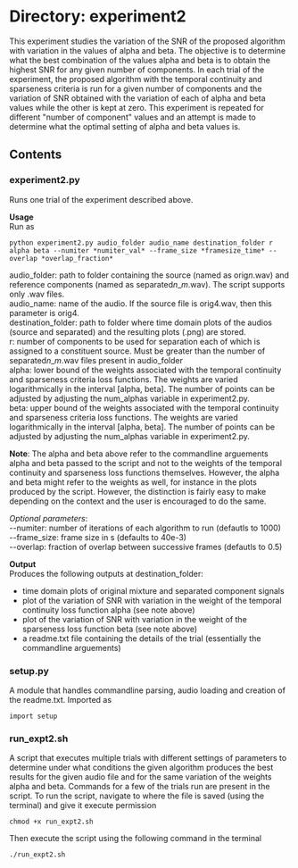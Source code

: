 # Directory: experiment2    

This experiment studies the variation of the SNR of the proposed algorithm with variation in the values of alpha and beta. The objective is to determine what the best combination of the values alpha and beta is to obtain the highest SNR for any given number of components. In each trial of the experiment, the proposed algorithm with the temporal continuity and sparseness criteria is run for a given number of components and the variation of SNR obtained with the variation of each of alpha and beta values while the other is kept at zero. This experiment is repeated for different "number of component" values and an attempt is made to determine what the optimal setting of alpha and beta values is.

## Contents  

### experiment2.py

Runs one trial of the experiment described above.  

__Usage__  
Run as   
```
python experiment2.py audio_folder audio_name destination_folder r alpha beta --numiter *numiter_val* --frame_size *framesize_time* --overlap *overlap_fraction*
```   
audio_folder: path to folder containing the source (named as orig*n*.wav) and reference components (named as separated*n*\_*m*.wav). The script supports only .wav files.     
audio_name: name of the audio. If the source file is orig4.wav, then this parameter is orig4.     
destination_folder: path to folder where time domain plots of the audios (source and separated) and the resulting plots (.png) are stored.    
r: number of components to be used for separation each of which is assigned to a constituent source. Must be greater than the number of separated*n*\_*m*.wav files present in audio_folder    
alpha: lower bound of the weights associated with the temporal continuity and  sparseness criteria loss functions. The weights are varied logarithmically in the interval [alpha, beta]. The number of points can be adjusted by adjusting the num_alphas variable in experiment2.py.             
beta: upper bound of the weights associated with the temporal continuity and sparseness criteria loss functions. The weights are varied logarithmically in the interval [alpha, beta]. The number of points can be adjusted by adjusting the num_alphas variable in experiment2.py.                 

__Note__: The alpha and beta above refer to the commandline arguements alpha and beta passed to the script and not to the weights of the temporal continuity and sparseness loss functions themselves. However, the alpha and beta might refer to the weights as well, for instance in the plots produced by the script. However, the distinction is fairly easy to make depending on the context and the user is encouraged to do the same.

*Optional parameters*:       
--numiter: number of iterations of each algorithm to run (defautls to 1000)    
--frame_size: frame size in s (defaults to 40e-3)    
--overlap: fraction of overlap between successive frames (defautls to 0.5)        


__Output__      
Produces the following outputs at destination_folder:  
- time domain plots of original mixture and separated component signals
- plot of the variation of SNR with variation in the weight of the temporal continuity loss function alpha (see note above)     
- plot of the variation of SNR with variation in the weight of the sparseness loss function beta (see note above)     
- a readme.txt file containing the details of the trial (essentially the commandline arguements)

### setup.py

A module that handles commandline parsing, audio loading and creation of the readme.txt. Imported as    
```
import setup
```     

### run_expt2.sh   

A script that executes multiple trials with different settings of parameters to determine under what conditions the given algorithm produces the best results for the given audio file and for the same variation of the weights alpha and beta. Commands for a few of the trials run are present in the script. To run the script, navigate to where the file is saved (using the terminal) and give it execute permission    
```
chmod +x run_expt2.sh
```
 Then execute the script using the following command in the terminal

```
./run_expt2.sh
```

